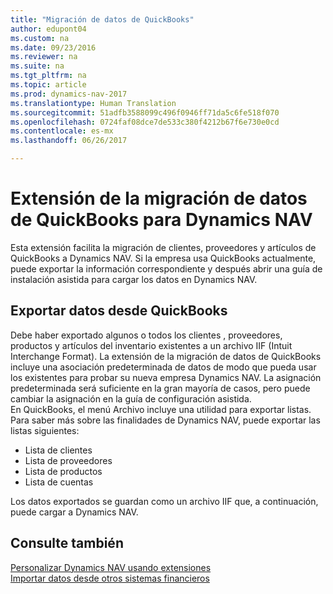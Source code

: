 ```yaml
---
title: "Migración de datos de QuickBooks"
author: edupont04
ms.custom: na
ms.date: 09/23/2016
ms.reviewer: na
ms.suite: na
ms.tgt_pltfrm: na
ms.topic: article
ms.prod: dynamics-nav-2017
ms.translationtype: Human Translation
ms.sourcegitcommit: 51adfb3588099c496f0946ff71da5c6fe518f070
ms.openlocfilehash: 0724faf08dce7de533c380f4212b67f6e730e0cd
ms.contentlocale: es-mx
ms.lasthandoff: 06/26/2017

---
```


# <a name="the-quickbooks-data-migration-extension-for-dynamics-nav"></a>Extensión de la migración de datos de QuickBooks para Dynamics NAV
Esta extensión facilita la migración de clientes, proveedores y artículos de QuickBooks a Dynamics NAV. Si la empresa usa QuickBooks actualmente, puede exportar la información correspondiente y después abrir una guía de instalación asistida para cargar los datos en Dynamics NAV.  

## <a name="exporting-data-from-quickbooks"></a>Exportar datos desde QuickBooks
Debe haber exportado algunos o todos los clientes , proveedores, productos y artículos del inventario existentes a un archivo IIF (Intuit Interchange Format). La extensión de la migración de datos de QuickBooks incluye una asociación predeterminada de datos de modo que pueda usar los existentes para probar su nueva empresa Dynamics NAV. La asignación predeterminada será suficiente en la gran mayoría de casos, pero puede cambiar la asignación en la guía de configuración asistida.  
En QuickBooks, el menú Archivo incluye una utilidad para exportar listas. Para saber más sobre las finalidades de Dynamics NAV, puede exportar las listas siguientes:
- Lista de clientes
- Lista de proveedores
- Lista de productos
- Lista de cuentas  

Los datos exportados se guardan como un archivo IIF que, a continuación, puede cargar a Dynamics NAV.

## <a name="see-also"></a>Consulte también  
[Personalizar Dynamics NAV usando extensiones](ui-extensions.md)  
[Importar datos desde otros sistemas financieros](upload-data.md)  

